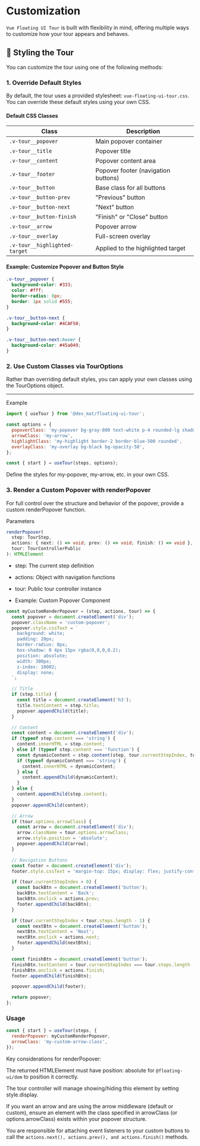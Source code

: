 # Customization

`Vue Floating UI Tour` is built with flexibility in mind, offering multiple ways to customize how your tour appears and behaves.


## 🎨 Styling the Tour

You can customize the tour using one of the following methods:

### 1. Override Default Styles

By default, the tour uses a provided stylesheet: `vue-floating-ui-tour.css`. You can override these default styles using your own CSS.

#### Default CSS Classes

| Class                     | Description                               |
|--------------------------|-------------------------------------------|
| `.v-tour__popover`       | Main popover container                    |
| `.v-tour__title`         | Popover title                             |
| `.v-tour__content`       | Popover content area                      |
| `.v-tour__footer`        | Popover footer (navigation buttons)       |
| `.v-tour__button`        | Base class for all buttons                |
| `.v-tour__button-prev`   | "Previous" button                         |
| `.v-tour__button-next`   | "Next" button                             |
| `.v-tour__button-finish` | "Finish" or "Close" button                |
| `.v-tour__arrow`         | Popover arrow                             |
| `.v-tour__overlay`       | Full-screen overlay                       |
| `.v-tour__highlighted-target` | Applied to the highlighted target   |

#### Example: Customize Popover and Button Style

```css
.v-tour__popover {
  background-color: #333;
  color: #fff;
  border-radius: 8px;
  border: 1px solid #555;
}

.v-tour__button-next {
  background-color: #4CAF50;
}

.v-tour__button-next:hover {
  background-color: #45a049;
}

```
### 2. Use Custom Classes via TourOptions

Rather than overriding default styles, you can apply your own classes using the TourOptions object.

---
Example
```js
import { useTour } from '@dev_mat/floating-ui-tour';

const options = {
  popoverClass: 'my-popover bg-gray-800 text-white p-4 rounded-lg shadow-xl',
  arrowClass: 'my-arrow',
  highlightClass: 'my-highlight border-2 border-blue-500 rounded',
  overlayClass: 'my-overlay bg-black bg-opacity-50',
};

const { start } = useTour(steps, options);
```

Define the styles for my-popover, my-arrow, etc. in your own CSS.

### 3. Render a Custom Popover with renderPopover
For full control over the structure and behavior of the popover, provide a custom renderPopover function.

Parameters
``` ts
renderPopover(
  step: TourStep,
  actions: { next: () => void; prev: () => void; finish: () => void },
  tour: TourControllerPublic
): HTMLElement

```

- step: The current step definition

- actions: Object with navigation functions

- tour: Public tour controller instance

- Example: Custom Popover Component

```js
const myCustomRenderPopover = (step, actions, tour) => {
  const popover = document.createElement('div');
  popover.className = 'custom-popover';
  popover.style.cssText = `
    background: white;
    padding: 20px;
    border-radius: 8px;
    box-shadow: 0 4px 15px rgba(0,0,0,0.2);
    position: absolute;
    width: 300px;
    z-index: 10002;
    display: none;
  `;

  // Title
  if (step.title) {
    const title = document.createElement('h3');
    title.textContent = step.title;
    popover.appendChild(title);
  }

  // Content
  const content = document.createElement('div');
  if (typeof step.content === 'string') {
    content.innerHTML = step.content;
  } else if (typeof step.content === 'function') {
    const dynamicContent = step.content(step, tour.currentStepIndex, tour);
    if (typeof dynamicContent === 'string') {
      content.innerHTML = dynamicContent;
    } else {
      content.appendChild(dynamicContent);
    }
  } else {
    content.appendChild(step.content);
  }
  popover.appendChild(content);

  // Arrow
  if (tour.options.arrowClass) {
    const arrow = document.createElement('div');
    arrow.className = tour.options.arrowClass;
    arrow.style.position = 'absolute';
    popover.appendChild(arrow);
  }

  // Navigation Buttons
  const footer = document.createElement('div');
  footer.style.cssText = 'margin-top: 15px; display: flex; justify-content: space-between;';

  if (tour.currentStepIndex > 0) {
    const backBtn = document.createElement('button');
    backBtn.textContent = 'Back';
    backBtn.onclick = actions.prev;
    footer.appendChild(backBtn);
  }

  if (tour.currentStepIndex < tour.steps.length - 1) {
    const nextBtn = document.createElement('button');
    nextBtn.textContent = 'Next';
    nextBtn.onclick = actions.next;
    footer.appendChild(nextBtn);
  }

  const finishBtn = document.createElement('button');
  finishBtn.textContent = tour.currentStepIndex === tour.steps.length - 1 ? 'Done!' : 'Skip';
  finishBtn.onclick = actions.finish;
  footer.appendChild(finishBtn);

  popover.appendChild(footer);

  return popover;
};
```

### Usage

```js
const { start } = useTour(steps, {
  renderPopover: myCustomRenderPopover,
  arrowClass: 'my-custom-arrow-class',
});
```


Key considerations for renderPopover:

The returned HTMLElement must have position: absolute for 
`@floating-ui/dom` to position it correctly.

The tour controller will manage showing/hiding this element by setting style.display.

If you want an arrow and are using the arrow middleware (default or custom), ensure an element with the class specified in arrowClass (or options.arrowClass) exists within your popover structure.

You are responsible for attaching event listeners to your custom buttons to call the `actions.next(), actions.prev(), and actions.finish()` methods.